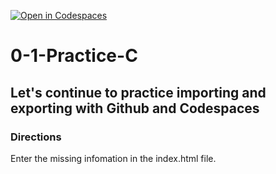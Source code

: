 [![Open in Codespaces](https://classroom.github.com/assets/launch-codespace-2972f46106e565e64193e422d61a12cf1da4916b45550586e14ef0a7c637dd04.svg)](https://classroom.github.com/open-in-codespaces?assignment_repo_id=20427279)
# 0-1-Practice-C

## Let's continue to practice importing and exporting with Github and Codespaces

### Directions
Enter the missing infomation in the index.html file.  
